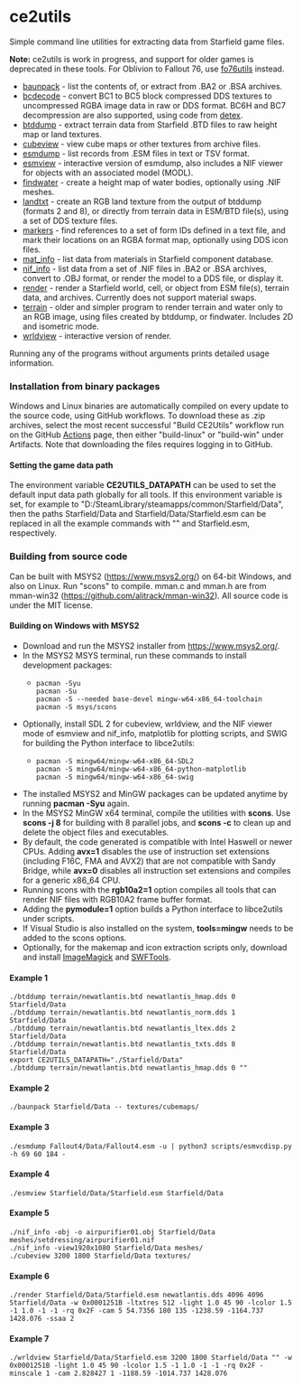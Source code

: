 # ce2utils

Simple command line utilities for extracting data from Starfield game files.

**Note:** ce2utils is work in progress, and support for older games is deprecated in these tools. For Oblivion to Fallout 76, use [fo76utils](https://github.com/fo76utils/fo76utils/) instead.

* [baunpack](doc/baunpack.md) - list the contents of, or extract from .BA2 or .BSA archives.
* [bcdecode](doc/bcdecode.md) - convert BC1 to BC5 block compressed DDS textures to uncompressed RGBA image data in raw or DDS format. BC6H and BC7 decompression are also supported, using code from [detex](https://github.com/hglm/detex).
* [btddump](doc/btddump.md) - extract terrain data from Starfield .BTD files to raw height map or land textures.
* [cubeview](doc/cubeview.md) - view cube maps or other textures from archive files.
* [esmdump](doc/esmdump.md) - list records from .ESM files in text or TSV format.
* [esmview](doc/esmview.md) - interactive version of esmdump, also includes a NIF viewer for objects with an associated model (MODL).
* [findwater](doc/findwater.md) - create a height map of water bodies, optionally using .NIF meshes.
* [landtxt](doc/landtxt.md) - create an RGB land texture from the output of btddump (formats 2 and 8), or directly from terrain data in ESM/BTD file(s), using a set of DDS texture files.
* [markers](doc/markers.md) - find references to a set of form IDs defined in a text file, and mark their locations on an RGBA format map, optionally using DDS icon files.
* [mat\_info](doc/mat_info.md) - list data from materials in Starfield component database.
* [nif\_info](doc/nif_info.md) - list data from a set of .NIF files in .BA2 or .BSA archives, convert to .OBJ format, or render the model to a DDS file, or display it.
* [render](doc/render.md) - render a Starfield world, cell, or object from ESM file(s), terrain data, and archives. Currently does not support material swaps.
* [terrain](doc/terrain.md) - older and simpler program to render terrain and water only to an RGB image, using files created by btddump, or findwater. Includes 2D and isometric mode.
* [wrldview](doc/wrldview.md) - interactive version of render.

Running any of the programs without arguments prints detailed usage information.

### Installation from binary packages

Windows and Linux binaries are automatically compiled on every update to the source code, using GitHub workflows. To download these as .zip archives, select the most recent successful "Build CE2Utils" workflow run on the GitHub [Actions](https://github.com/fo76utils/ce2utils/actions) page, then either "build-linux" or "build-win" under Artifacts. Note that downloading the files requires logging in to GitHub.

#### Setting the game data path

The environment variable **CE2UTILS\_DATAPATH** can be used to set the default input data path globally for all tools. If this environment variable is set, for example to "D:/SteamLibrary/steamapps/common/Starfield/Data", then the paths Starfield/Data and Starfield/Data/Starfield.esm can be replaced in all the example commands with "" and Starfield.esm, respectively.

### Building from source code

Can be built with MSYS2 (https://www.msys2.org/) on 64-bit Windows, and also on Linux. Run "scons" to compile. mman.c and mman.h are from mman-win32 (https://github.com/alitrack/mman-win32). All source code is under the MIT license.

#### Building on Windows with MSYS2

* Download and run the MSYS2 installer from https://www.msys2.org/.
* In the MSYS2 MSYS terminal, run these commands to install development packages:
  *     pacman -Syu
        pacman -Su
        pacman -S --needed base-devel mingw-w64-x86_64-toolchain
        pacman -S msys/scons
* Optionally, install SDL 2 for cubeview, wrldview, and the NIF viewer mode of esmview and nif\_info, matplotlib for plotting scripts, and SWIG for building the Python interface to libce2utils:
  *     pacman -S mingw64/mingw-w64-x86_64-SDL2
        pacman -S mingw64/mingw-w64-x86_64-python-matplotlib
        pacman -S mingw64/mingw-w64-x86_64-swig
* The installed MSYS2 and MinGW packages can be updated anytime by running **pacman -Syu** again.
* In the MSYS2 MinGW x64 terminal, compile the utilities with **scons**. Use **scons -j 8** for building with 8 parallel jobs, and **scons -c** to clean up and delete the object files and executables.
* By default, the code generated is compatible with Intel Haswell or newer CPUs. Adding **avx=1** disables the use of instruction set extensions (including F16C, FMA and AVX2) that are not compatible with Sandy Bridge, while **avx=0** disables all instruction set extensions and compiles for a generic x86\_64 CPU.
* Running scons with the **rgb10a2=1** option compiles all tools that can render NIF files with RGB10A2 frame buffer format.
* Adding the **pymodule=1** option builds a Python interface to libce2utils under scripts.
* If Visual Studio is also installed on the system, **tools=mingw** needs to be added to the scons options.
* Optionally, for the makemap and icon extraction scripts only, download and install [ImageMagick](https://imagemagick.org/script/download.php#windows) and [SWFTools](http://www.swftools.org/download.html).

#### Example 1

    ./btddump terrain/newatlantis.btd newatlantis_hmap.dds 0 Starfield/Data
    ./btddump terrain/newatlantis.btd newatlantis_norm.dds 1 Starfield/Data
    ./btddump terrain/newatlantis.btd newatlantis_ltex.dds 2 Starfield/Data
    ./btddump terrain/newatlantis.btd newatlantis_txts.dds 8 Starfield/Data
    export CE2UTILS_DATAPATH="./Starfield/Data"
    ./btddump terrain/newatlantis.btd newatlantis_hmap.dds 0 ""

#### Example 2

    ./baunpack Starfield/Data -- textures/cubemaps/

#### Example 3

    ./esmdump Fallout4/Data/Fallout4.esm -u | python3 scripts/esmvcdisp.py -h 69 60 184 -

#### Example 4

    ./esmview Starfield/Data/Starfield.esm Starfield/Data

#### Example 5

    ./nif_info -obj -o airpurifier01.obj Starfield/Data meshes/setdressing/airpurifier01.nif
    ./nif_info -view1920x1080 Starfield/Data meshes/
    ./cubeview 3200 1800 Starfield/Data textures/

#### Example 6

    ./render Starfield/Data/Starfield.esm newatlantis.dds 4096 4096 Starfield/Data -w 0x0001251B -ltxtres 512 -light 1.0 45 90 -lcolor 1.5 -1 1.0 -1 -1 -rq 0x2F -cam 5 54.7356 180 135 -1238.59 -1164.737 1428.076 -ssaa 2

#### Example 7

    ./wrldview Starfield/Data/Starfield.esm 3200 1800 Starfield/Data "" -w 0x0001251B -light 1.0 45 90 -lcolor 1.5 -1 1.0 -1 -1 -rq 0x2F -minscale 1 -cam 2.828427 1 -1188.59 -1014.737 1428.076

